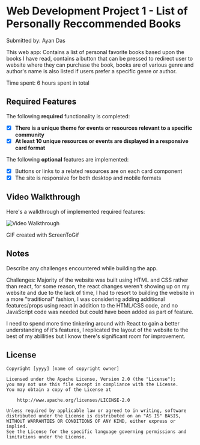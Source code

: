# Web Development Project 1 - List of Personally Reccommended Books

Submitted by: Ayan Das

This web app: Contains a list of personal favorite books based upon the books I have read, contains a button that can be pressed to redirect user to website where they can purchase the book, books are of various genre and author's name is also listed if users prefer a specific genre or author.

Time spent: 6 hours spent in total

## Required Features

The following **required** functionality is completed:

- [x] **There is a unique theme for events or resources relevant to a specific community**
- [x] **At least 10 unique resources or events are displayed in a responsive card format**

The following **optional** features are implemented:

- [x] Buttons or links to a related resources are on each card component
- [x] The site is responsive for both desktop and mobile formats

## Video Walkthrough

Here's a walkthrough of implemented required features:

<img src='https://github.com/DeveloperMindset123/Web102Assignment_1/blob/main/Recording%202023-02-27%20at%2023.25.59.gif' title='Video Walkthrough' width='' alt='Video Walkthrough' />


GIF created with ScreenToGif  
<!-- Recommended tools:
[Kap](https://getkap.co/) for macOS
[ScreenToGif](https://www.screentogif.com/) for Windows
[peek](https://github.com/phw/peek) for Linux. -->

## Notes

Describe any challenges encountered while building the app.

Challenges:
Majority of the website was built using HTML and CSS rather than react, for some reason, the react changes weren't showing up on my website and due to the lack of time, I had to resort to building the website in a more "traditional" fashion, I was considering adding additional features/props using react in addition to the HTML/CSS code, and no JavaScript code was needed but could have been added as part of feature.

I need to spend more time tinkering around with React to gain a better understanding of it's features, I replicated the layout of the website to the best of my abillities but I know there's significant room for improvement.

## License

    Copyright [yyyy] [name of copyright owner]

    Licensed under the Apache License, Version 2.0 (the "License");
    you may not use this file except in compliance with the License.
    You may obtain a copy of the License at

        http://www.apache.org/licenses/LICENSE-2.0

    Unless required by applicable law or agreed to in writing, software
    distributed under the License is distributed on an "AS IS" BASIS,
    WITHOUT WARRANTIES OR CONDITIONS OF ANY KIND, either express or implied.
    See the License for the specific language governing permissions and
    limitations under the License.

